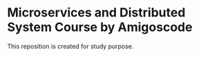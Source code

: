 # Microservices and Distributed System Course by Amigoscode
This reposition is created for study purpose. 
